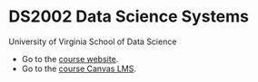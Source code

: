 # DS2002 Data Science Systems

University of Virginia School of Data Science

- Go to the [course website](https://jasonwnc.github.io/ds2002s24/).
- Go to the [course Canvas LMS]([https://canvas.its.virginia.edu/courses/78571]).


